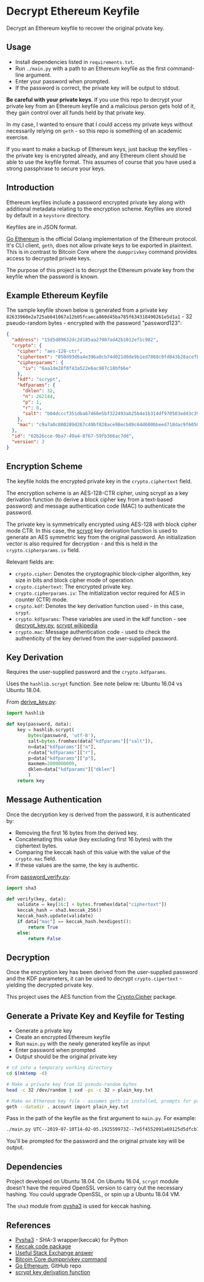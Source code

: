 # Decrypt Ethereum Keyfile
Decrypt an Ethereum keyfile to recover the original private key.

Usage
-----
* Install dependencies listed in `requirements.txt`.
* Run `./main.py` with a path to an Ethereum keyfile as the first command-line argument.
* Enter your password when prompted.
* If the password is correct, the private key will be output to stdout.

__Be careful with your private keys__. If you use this repo to decrypt your private key from an Ethereum keyfile and a malicious person gets hold of it, they gain control over all funds held by that private key.

In my case, I wanted to ensure that I could access my private keys without necessarily relying on `geth` - so this repo is something of an academic exercise.

If you want to make a backup of Ethereum keys, just backup the keyfiles - the private key is encrypted already, and any Ethereum client should be able to use the keyfile format. This assumes of course that you have used a strong passphrase to secure your keys. 

Introduction
------------
Ethereum keyfiles include a password encrypted private key along with additional metadata relating to the encryption scheme. Keyfiles are stored by default in a `keystore` directory.

Keyfiles are in JSON format.

[Go Ethereum][5] is the official Golang implementation of the Ethereum protocol. It's CLI client, `geth`, does not allow private keys to be exported in plaintext. This is in contrast to Bitcoin Core where the `dumpprivkey` command provides access to decrypted private keys.

The purpose of this project is to decrypt the Ethereum private key from the keyfile when the password is known.

Example Ethereum Keyfile
------------------------
The sample keyfile shown below is generated from a private key `82633960e2a725ab641067a12b05fcaeca860d45ba785f634318490261e5d1a1` - 32 pseudo-random bytes - encrypted with the password "password123":

```json
{
  "address": "15d5d89632dc2d185aa27907ad42b1012ef1c982",
  "crypto": {
    "cipher": "aes-128-ctr",
    "ciphertext": "050d93d6a4e396a0cb74d021d0de9b1ed7860c0fd843b28acefbd3dc61314a19",
    "cipherparams": {
      "iv": "6aa1de28f8f43a522e6ac987c18bf66e"
    },
    "kdf": "scrypt",
    "kdfparams": {
      "dklen": 32,
      "n": 262144,
      "p": 1,
      "r": 8,
      "salt": "b04dcccf351dba67460e5bf322493ab25b4e1b314df970503ed43c392166d4c8"
    },
    "mac": "c9a7a0c880289d267c49bf828ace98ecb89c64d600bbeed718dac9f605083e61"
  },
  "id": "62b2bcce-9ba7-49a4-8f67-59fb366ac7dd",
  "version": 3
}

```
Encryption Scheme
-----------------
The keyfile holds the encrypted private key in the `crypto.ciphertext` field.

The encryption scheme is an AES-128-CTR cipher, using scrypt as a key derivation function (to derive a block cipher key from a text-based password) and message authentication code (MAC) to authenticate the password.

The private key is symmetrically encrypted using AES-128 with block cipher mode CTR. In this case, the [scrypt][6] key derivation function is used to generate an AES symmetric key from the original password. An initialization vector is also required for decryption - and this is held in the `crypto.cipherparams.iv` field.

Relevant fields are:

* `crypto.cipher`: Denotes the cryptographic block-cipher algorithm, key size in bits and block cipher mode of operation.
* `crypto.ciphertext`: The encrypted private key.
* `crypto.cipherparams.iv`: The initialization vector required for AES in counter (CTR) mode.
* `crypto.kdf`: Denotes the key derivation function used - in this case, `srypt`.
* `crypto.kdfparams`: These variables are used in the kdf function - see [decrypt_key.py][8], [scrypt wikipedia][6]
* `crypto.mac`: Message authentication code - used to check the authenticity of the key derived from the user-supplied password.

Key Derivation
--------------
Requires the user-supplied password and the `crypto.kdfparams`.

Uses the `hashlib.scrypt` function. See note below re: Ubuntu 16.04 vs Ubuntu 18.04.

From [derive_key.py][8]: 
```py
import hashlib

def key(password, data):
    key = hashlib.scrypt(
        bytes(password, 'utf-8'),
        salt=bytes.fromhex(data["kdfparams"]["salt"]),
        n=data["kdfparams"]["n"],
        r=data["kdfparams"]["r"],
        p=data["kdfparams"]["p"],
        maxmem=2000000000,
        dklen=data["kdfparams"]["dklen"]
        )
    return key  
```

Message Authentication
----------------------
Once the decryption key is derived from the password, it is authenticated by:

* Removing the first 16 bytes from the derived key.
* Concatenating this value (key excluding first 16 bytes) with the ciphertext bytes.
* Comparing the keccak hash of this value with the value of the `crypto.mac` field.
* If these values are the same, the key is authentic.

From [password_verify.py][7]:

```py
import sha3

def verify(key, data):
    validate = key[16:] + bytes.fromhex(data["ciphertext"])
    keccak_hash = sha3.keccak_256()
    keccak_hash.update(validate)
    if data["mac"] == keccak_hash.hexdigest():
        return True
    else:
        return False
```
Decryption
----------
Once the encryption key has been derived from the user-supplied password and the KDF parameters, it can be used to decrypt `crypto.cipertext` - yielding the decrypted private key. 

This project uses the AES function from the [Crypto.Cipher][9] package. 

Generate a Private Key and Keyfile for Testing
----------------------------------------------

* Generate a private key
* Create an encrypted Ethereum keyfile
* Run `main.py` with the newly generated keyfile as input
* Enter password when prompted 
* Output should be the original private key 

```bash
# cd into a temporary working directory
cd $(mktemp -d)

# Make a private key from 32 pseudo-random bytes
head -c 32 /dev/random | xxd -ps -c 32 > plain_key.txt

# Make an Ethereum key file - assumes geth is installed, prompts for password
geth --datadir . account import plain_key.txt
```
Pass in the path of the keyfile as the first argument to `main.py`. For example:

```bash
./main.py UTC--2019-07-10T14-02-05.192559973Z--7e5f4552091a69125d5dfcb7b8c2659029395bdf
```

You'll be prompted for the password and the original private key will be output.

Dependencies
------------
Project developed on Ubuntu 18.04. On Ubuntu 16.04, `scrypt` module doesn't have the required OpenSSL version to carry out the necessary hashing. You could upgrade OpenSSL, or spin up a Ubuntu 18.04 VM.

The `sha3` module from [pysha3][1] is used for keccak hashing.

References
----------
* [Pysha3][1] - SHA-3 wrapper(keccak) for Python
* [Keccak code package][2]
* [Useful Stack Exchange answer][3]
* [Bitcoin Core dumpprivkey command][4]
* [Go Ethereum][5], GitHub repo
* [scrypt key derivation function][6]


[1]: https://pypi.org/project/pysha3/
[2]: https://github.com/XKCP/XKCP
[3]: https://ethereum.stackexchange.com/questions/3720/how-do-i-get-the-raw-private-key-from-my-mist-keystore-file
[4]: https://bitcoin.org/en/developer-reference#dumpprivkey
[5]: https://github.com/ethereum/go-ethereum
[6]: https://en.wikipedia.org/wiki/Scrypt
[7]: /password_verify.py
[8]: /derive_key.py
[9]: https://pycryptodome.readthedocs.io/en/latest/src/cipher/cipher.html
